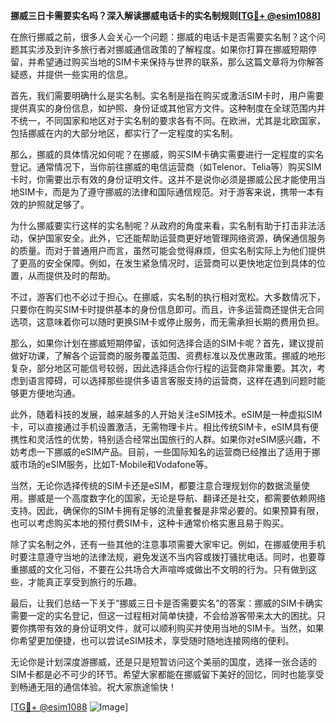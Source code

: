 **挪威三日卡需要实名吗？深入解读挪威电话卡的实名制规则[[TG💪+ @esim1088](https://t.me/s/esim1088)]**

在旅行挪威之前，很多人会关心一个问题：挪威的电话卡是否需要实名制？这个问题其实涉及到许多旅行者对挪威通信政策的了解程度。如果你打算在挪威短期停留，并希望通过购买当地的SIM卡来保持与世界的联系，那么这篇文章将为你解答疑惑，并提供一些实用的信息。

首先，我们需要明确什么是实名制。实名制是指在购买或激活SIM卡时，用户需要提供真实的身份信息，如护照、身份证或其他官方文件。这种制度在全球范围内并不统一，不同国家和地区对于实名制的要求各有不同。在欧洲，尤其是北欧国家，包括挪威在内的大部分地区，都实行了一定程度的实名制。

那么，挪威的具体情况如何呢？在挪威，购买SIM卡确实需要进行一定程度的实名登记。通常情况下，当你前往挪威的电信运营商（如Telenor、Telia等）购买SIM卡时，你需要出示有效的身份证明文件。这并不是说你必须是挪威公民才能使用当地SIM卡，而是为了遵守挪威的法律和国际通信规范。对于游客来说，携带一本有效的护照就足够了。

为什么挪威要实行这样的实名制呢？从政府的角度来看，实名制有助于打击非法活动，保护国家安全。此外，它还能帮助运营商更好地管理网络资源，确保通信服务的质量。而对于普通用户而言，虽然可能会觉得麻烦，但实名制实际上为他们提供了更高的安全保障。例如，在发生紧急情况时，运营商可以更快地定位到具体的位置，从而提供及时的帮助。

不过，游客们也不必过于担心。在挪威，实名制的执行相对宽松。大多数情况下，只要你在购买SIM卡时提供基本的身份信息即可。而且，许多运营商还提供无合同选项，这意味着你可以随时更换SIM卡或停止服务，而无需承担长期的费用负担。

那么，如果你计划在挪威短期停留，该如何选择合适的SIM卡呢？首先，建议提前做好功课，了解各个运营商的服务覆盖范围、资费标准以及优惠政策。挪威的地形复杂，部分地区可能信号较弱，因此选择适合你行程的运营商非常重要。其次，考虑到语言障碍，可以选择那些提供多语言客服支持的运营商，这样在遇到问题时能够更方便地沟通。

此外，随着科技的发展，越来越多的人开始关注eSIM技术。eSIM是一种虚拟SIM卡，可以直接通过手机设置激活，无需物理卡片。相比传统SIM卡，eSIM具有便携性和灵活性的优势，特别适合经常出国旅行的人群。如果你对eSIM感兴趣，不妨考虑一下挪威的eSIM产品。目前，一些国际知名的运营商已经推出了适用于挪威市场的eSIM服务，比如T-Mobile和Vodafone等。

当然，无论你选择传统的SIM卡还是eSIM，都要注意合理规划你的数据流量使用。挪威是一个高度数字化的国家，无论是导航、翻译还是社交，都需要依赖网络支持。因此，确保你的SIM卡拥有足够的流量套餐是非常必要的。如果预算有限，也可以考虑购买本地的预付费SIM卡，这种卡通常价格实惠且易于购买。

除了实名制之外，还有一些其他的注意事项需要大家牢记。例如，在挪威使用手机时要注意遵守当地的法律法规，避免发送不当内容或拨打骚扰电话。同时，也要尊重挪威的文化习俗，不要在公共场合大声喧哗或做出不文明的行为。只有做到这些，才能真正享受到旅行的乐趣。

最后，让我们总结一下关于“挪威三日卡是否需要实名”的答案：挪威的SIM卡确实需要一定的实名登记，但这一过程相对简单快捷，不会给游客带来太大的困扰。只要你携带有效的身份证明文件，就可以顺利购买并使用当地的SIM卡。当然，如果你希望更加便捷，也可以尝试eSIM技术，享受随时随地连接网络的便利。

无论你是计划深度游挪威，还是只是短暂访问这个美丽的国度，选择一张合适的SIM卡都是必不可少的环节。希望大家都能在挪威留下美好的回忆，同时也能享受到畅通无阻的通信体验。祝大家旅途愉快！

[[TG💪+ @esim1088](https://t.me/s/esim1088) ![Image](https://i.postimg.cc/4NQfJmqS/Snipaste-2025-05-13-00-14-12.png)]